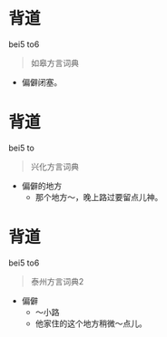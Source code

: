 # 背道
bei5 to6
> 如皋方言词典
- 偏僻闭塞。

# 背道
bei5 to
> 兴化方言词典
- 偏僻的地方
  - 那个地方～，晚上路过要留点儿神。


# 背道
bei5 to6
> 泰州方言词典2
- 偏僻
  - ～小路
  - 他家住的这个地方稍微～点儿。